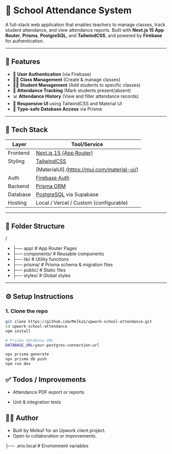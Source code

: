 # 🏫 School Attendance System

A full-stack web application that enables teachers to manage classes, track student attendance, and view attendance reports. Built with **Next.js 15 App Router**, **Prisma**, **PostgreSQL**, and **TailwindCSS**, and powered by **Firebase** for authentication.

---

## 🚀 Features

- 🔐 **User Authentication** (via Firebase)
- 👨‍🏫 **Class Management** (Create & manage classes)
- 👨‍🎓 **Student Management** (Add students to specific classes)
- 📅 **Attendance Tracking** (Mark students present/absent)
- 📊 **Attendance History** (View and filter attendance records)
- 🎨 **Responsive UI** using TailwindCSS and Material UI
- 🧠 **Type-safe Database Access** via Prisma

---

## 🧱 Tech Stack

| Layer       | Tool/Service                        |
|-------------|-------------------------------------|
| Frontend    | [Next.js 15 (App Router)](https://nextjs.org/) |
| Styling     | [TailwindCSS](https://tailwindcss.com/) |
|             | [MaterialUI].(https://mui.com/material-ui/) |
| Auth        | [Firebase Auth](https://firebase.com/) |
| Backend     | [Prisma ORM](https://www.prisma.io/) |
| Database    | [PostgreSQL](https://www.postgresql.org/) via Supabase |
| Hosting     | Local / Vercel / Custom (configurable) |

---

## 📂 Folder Structure
/
-  ├── app/ # App Router Pages
-  ├── components/ # Reusable components
-  ├── lib/ # Utility functions
-  ├── prisma/ # Prisma schema & migration files
-  ├── public/ # Static files
-  ├── styles/ # Global styles
---

## ⚙️ Setup Instructions

### 1. Clone the repo

```bash
git clone https://github.com/Melka1/upwork-school-attendance.git
cd upwork-school-attendance
npm install

# Prisma database URL
DATABASE_URL=your-postgres-connection-url

npx prisma generate
npx prisma db push
npm run dev
```

## ✅ Todos / Improvements
-  Attendance PDF export or reports

-  Unit & integration tests

## 🧑‍💻 Author
-  Built by Melka1 for an Upwork client project.
-  Open to collaboration or improvements.


├── .env.local # Environment variables
